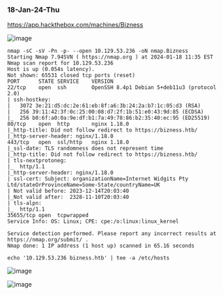 ### 18-Jan-24-Thu

https://app.hackthebox.com/machines/Bizness

![image](https://github.com/r1skkam/HackTheBox-Walkthroughs/assets/58542375/610e0fac-f398-4c8f-86fe-5ef53cfe219a)

```
nmap -sC -sV -Pn -p- --open 10.129.53.236 -oN nmap.Bizness
Starting Nmap 7.94SVN ( https://nmap.org ) at 2024-01-18 11:35 EST
Nmap scan report for 10.129.53.236
Host is up (0.054s latency).
Not shown: 65531 closed tcp ports (reset)
PORT      STATE SERVICE    VERSION
22/tcp    open  ssh        OpenSSH 8.4p1 Debian 5+deb11u3 (protocol 2.0)
| ssh-hostkey: 
|   3072 3e:21:d5:dc:2e:61:eb:8f:a6:3b:24:2a:b7:1c:05:d3 (RSA)
|   256 39:11:42:3f:0c:25:00:08:d7:2f:1b:51:e0:43:9d:85 (ECDSA)
|_  256 b0:6f:a0:0a:9e:df:b1:7a:49:78:86:b2:35:40:ec:95 (ED25519)
80/tcp    open  http       nginx 1.18.0
|_http-title: Did not follow redirect to https://bizness.htb/
|_http-server-header: nginx/1.18.0
443/tcp   open  ssl/http   nginx 1.18.0
|_ssl-date: TLS randomness does not represent time
|_http-title: Did not follow redirect to https://bizness.htb/
| tls-nextprotoneg: 
|_  http/1.1
|_http-server-header: nginx/1.18.0
| ssl-cert: Subject: organizationName=Internet Widgits Pty Ltd/stateOrProvinceName=Some-State/countryName=UK
| Not valid before: 2023-12-14T20:03:40
|_Not valid after:  2328-11-10T20:03:40
| tls-alpn: 
|_  http/1.1
35655/tcp open  tcpwrapped
Service Info: OS: Linux; CPE: cpe:/o:linux:linux_kernel

Service detection performed. Please report any incorrect results at https://nmap.org/submit/ .
Nmap done: 1 IP address (1 host up) scanned in 65.16 seconds
```

```
echo '10.129.53.236 bizness.htb' | tee -a /etc/hosts
```

![image](https://github.com/r1skkam/HackTheBox-Walkthroughs/assets/58542375/f8b7931e-6572-4339-80ac-28c0d7aacb70)

![image](https://github.com/r1skkam/HackTheBox-Walkthroughs/assets/58542375/07402c6b-76b1-46a5-93cc-90ef449afb77)

